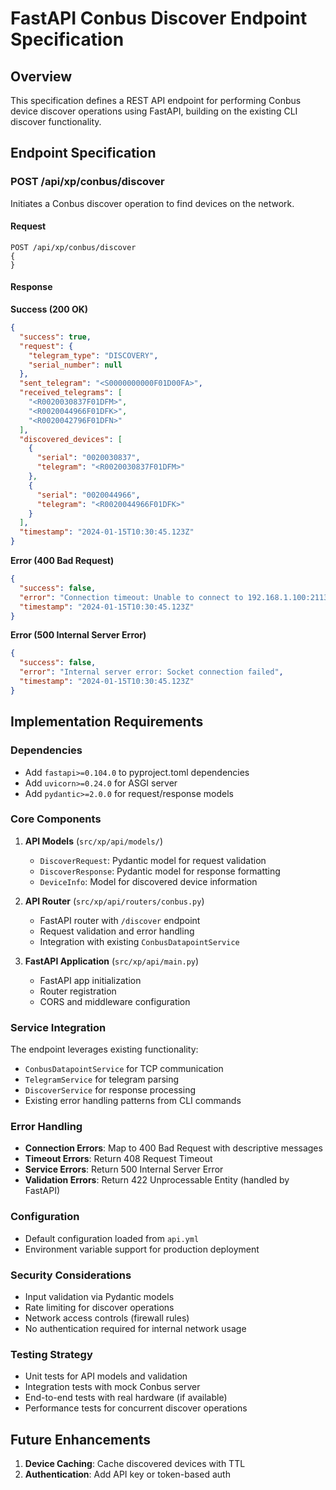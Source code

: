 # FastAPI Conbus Discover Endpoint Specification

## Overview

This specification defines a REST API endpoint for performing Conbus device discover operations using FastAPI, building on the existing CLI discover functionality.

## Endpoint Specification

### POST /api/xp/conbus/discover

Initiates a Conbus discover operation to find devices on the network.

#### Request

```http
POST /api/xp/conbus/discover
{
}
```

#### Response

**Success (200 OK)**
```json
{
  "success": true,
  "request": {
    "telegram_type": "DISCOVERY",
    "serial_number": null
  },
  "sent_telegram": "<S0000000000F01D00FA>",
  "received_telegrams": [
    "<R0020030837F01DFM>",
    "<R0020044966F01DFK>",
    "<R0020042796F01DFN>"
  ],
  "discovered_devices": [
    {
      "serial": "0020030837",
      "telegram": "<R0020030837F01DFM>"
    },
    {
      "serial": "0020044966",
      "telegram": "<R0020044966F01DFK>"
    }
  ],
  "timestamp": "2024-01-15T10:30:45.123Z"
}
```

**Error (400 Bad Request)**
```json
{
  "success": false,
  "error": "Connection timeout: Unable to connect to 192.168.1.100:2113",
  "timestamp": "2024-01-15T10:30:45.123Z"
}
```

**Error (500 Internal Server Error)**
```json
{
  "success": false,
  "error": "Internal server error: Socket connection failed",
  "timestamp": "2024-01-15T10:30:45.123Z"
}
```

## Implementation Requirements

### Dependencies
- Add `fastapi>=0.104.0` to pyproject.toml dependencies
- Add `uvicorn>=0.24.0` for ASGI server
- Add `pydantic>=2.0.0` for request/response models

### Core Components

1. **API Models** (`src/xp/api/models/`)
   - `DiscoverRequest`: Pydantic model for request validation
   - `DiscoverResponse`: Pydantic model for response formatting
   - `DeviceInfo`: Model for discovered device information

2. **API Router** (`src/xp/api/routers/conbus.py`)
   - FastAPI router with `/discover` endpoint
   - Request validation and error handling
   - Integration with existing `ConbusDatapointService`

3. **FastAPI Application** (`src/xp/api/main.py`)
   - FastAPI app initialization
   - Router registration
   - CORS and middleware configuration

### Service Integration

The endpoint leverages existing functionality:
- `ConbusDatapointService` for TCP communication
- `TelegramService` for telegram parsing
- `DiscoverService` for response processing
- Existing error handling patterns from CLI commands

### Error Handling

- **Connection Errors**: Map to 400 Bad Request with descriptive messages
- **Timeout Errors**: Return 408 Request Timeout
- **Service Errors**: Return 500 Internal Server Error
- **Validation Errors**: Return 422 Unprocessable Entity (handled by FastAPI)

### Configuration

- Default configuration loaded from `api.yml`
- Environment variable support for production deployment

### Security Considerations

- Input validation via Pydantic models
- Rate limiting for discover operations
- Network access controls (firewall rules)
- No authentication required for internal network usage

### Testing Strategy

- Unit tests for API models and validation
- Integration tests with mock Conbus server
- End-to-end tests with real hardware (if available)
- Performance tests for concurrent discover operations

## Future Enhancements

1. **Device Caching**: Cache discovered devices with TTL
2. **Authentication**: Add API key or token-based auth
